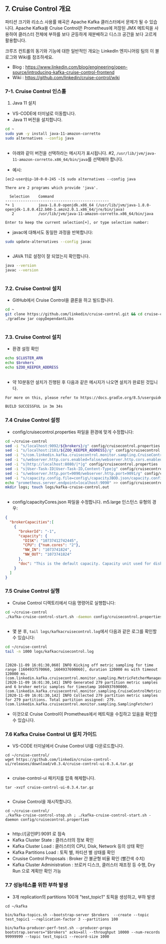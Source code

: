## 7. Cruise Control 개요

파티션 크기와 리소스 사용률 왜곡은 Apache Kafka 클러스터에서 문제가 될 수 있습니다. Apache Kafka용 Cruise Control은 Prometheus에 저장된 JMX 메트릭을 사용하여 클러스터 전체에 부하를 보다 균등하게 재분배하고 디스크 공간을 보다 고르게 활용합니다. 

크루즈 컨트롤의 동기와 기능에 대한 일반적인 개요는 LinkedIn 엔지니어링 팀의 이 블로그와 Wiki를 참조하세요.
- Blog : https://www.linkedin.com/blog/engineering/open-source/introducing-kafka-cruise-control-frontend
- Wiki : https://github.com/linkedin/cruise-control/wiki


### 7-1. Cruise Control 인스톨

1. Java 11 설치

- VS-CODE에 터미널로 이동합니다.
- Java 11 버전을 설치합니다.

```bash
cd ~
sudo yum -y install java-11-amazon-corretto
sudo alternatives --config java
 
```

- 아래와 같이 버전을 선택하라는 메시지가 표시됩니다. #2, `/usr/lib/jvm/java-11-amazon-corretto.x86_64/bin/java`를 선택해야 합니다.

- 예시:

```
[ec2-user@ip-10-0-0-245 ~]$ sudo alternatives --config java

There are 2 programs which provide 'java'.

  Selection    Command
-----------------------------------------------
*+ 1           java-1.8.0-openjdk.x86_64 (/usr/lib/jvm/java-1.8.0-openjdk-1.8.0.412.b08-1.amzn2.0.1.x86_64/jre/bin/java)
   2           /usr/lib/jvm/java-11-amazon-corretto.x86_64/bin/java

Enter to keep the current selection[+], or type selection number: 
```

- javac에 대해서도 동일한 과정을 반복합니다:

```bash
sudo update-alternatives --config javac
 
```

- JAVA 11로 설정이 잘 되었는지 확인합니다.
```bash
java --version
javac --version
  
```


### 7.2. Cruise Control 설치

- GitHub에서 Cruise Control을 클론을 하고 빌드합니다.

```bash
cd ~
git clone https://github.com/linkedin/cruise-control.git && cd cruise-control/
./gradlew jar copyDependantLibs
 
```

### 7.3. Cruise Control 설치

- 환경 설정 확인

```bash
echo $CLUSTER_ARN
echo $brokers
echo $ZOO_KEEPER_ADDRESS
 
```
- 약 10분동안 설치가 진행된 후 다음과 같은 메시지가 나오면 설치가 완료된 것입니다.

```bash
For more on this, please refer to https://docs.gradle.org/8.5/userguide/command_line_interface.html#sec:command_line_warnings in the Gradle documentation.

BUILD SUCCESSFUL in 3m 34s
```

### 7.4 Cruise Control 설정

- config/cruisecontrol.properties 파일을 환경에 맞게 수정합니다:

```bash
cd ~/cruise-control
sed -i "s/localhost:9092/${brokers}/g" config/cruisecontrol.properties
sed -i "s/localhost:2181/${ZOO_KEEPER_ADDRESS}/g" config/cruisecontrol.properties
sed -i "s/com.linkedin.kafka.cruisecontrol.monitor.sampling.CruiseControlMetricsReporterSampler/com.linkedin.kafka.cruisecontrol.monitor.sampling.prometheus.PrometheusMetricSampler/g" config/cruisecontrol.properties
sed -i "s/webserver.http.cors.enabled=false/webserver.http.cors.enabled=true/g" config/cruisecontrol.properties
sed -i "s|http://localhost:8080/|*|g" config/cruisecontrol.properties
sed -i "s|User-Task-ID|User-Task-ID,Content-Type|g" config/cruisecontrol.properties
sed -i "s/webserver.http.port=9090/webserver.http.port=9091/g" config/cruisecontrol.properties 
sed -i "s/capacity.config.file=config\/capacityJBOD.json/capacity.config.file=config\/capacityCores.json/g" config/cruisecontrol.properties
echo "prometheus.server.endpoint=localhost:9090" >> config/cruisecontrol.properties
mkdir logs; touch logs/kafka-cruise-control.out
 
```

- config/capacityCores.json 파일을 수정합니다. m5.large 인스턴스 유형의 경우:

```json
{
  "brokerCapacities":[
    {
      "brokerId": "-1",
      "capacity": {
        "DISK": "10737412742445",
        "CPU": {"num.cores": "2"},
        "NW_IN": "1073741824",
        "NW_OUT": "1073741824"
      },
      "doc": "This is the default capacity. Capacity unit used for disk is in MB, cpu is in number of cores, network throughput is in KB."
    }
  ]
}
```

### 7.5 Cruise Control 실행

- Cruise Control 디렉토리에서 다음 명령어로 실행합니다:

```bash
cd ~/cruise-control
./kafka-cruise-control-start.sh -daemon config/cruisecontrol.properties
  
```

- 몇 분 후, `tail logs/kafkacruisecontrol.log`에서 다음과 같은 로그를 확인할 수 있습니다:

```bash
cd ~/cruise-control
tail -n 1000 logs/kafkacruisecontrol.log
 
```
```
[2020-11-09 16:01:30,060] INFO Kicking off metric sampling for time range [1604937570060, 1604937690060], duration 120000 ms with timeout 120000 ms. (com.linkedin.kafka.cruisecontrol.monitor.sampling.MetricFetcherManager)
[2020-11-09 16:01:30,141] INFO Generated 279 partition metric samples and 6 broker metric samples for timestamp 1604937690000. (com.linkedin.kafka.cruisecontrol.monitor.sampling.CruiseControlMetricsProcessor)
[2020-11-09 16:01:30,142] INFO Collected 279 partition metric samples for 279 partitions. Total partition assigned: 279. (com.linkedin.kafka.cruisecontrol.monitor.sampling.SamplingFetcher)
```

- 이것으로 Cruise Control이 Prometheus에서 메트릭을 수집하고 있음을 확인할 수 있습니다.

### 7.6 Kafka Cruise Control UI 설치 가이드

- VS-CODE 터미널에서 Cruise Control UI를 다운로드합니다.

```shell
cd ~/cruise-control/
wget https://github.com/linkedin/cruise-control-ui/releases/download/v0.3.4/cruise-control-ui-0.3.4.tar.gz
 
```

- cruise-control-ui 패키지를 압축 해제합니다.

```shell
tar -xvzf cruise-control-ui-0.3.4.tar.gz
 
```

- Cruise Control을 재시작합니다.

```shell
cd ~/cruise-control/
./kafka-cruise-control-stop.sh ; ./kafka-cruise-control-start.sh -daemon config/cruisecontrol.properties
 
```
- http://[공인IP]:9091 로 점속
- Kafka Cluster State : 클러스터의 정보 확인 
- Kafka Cluster Load : 클러스터의 CPU, Disk, Network 등의 상태 확인 
- Kafka Partitions Load : 토픽 별, 파티션 별 상태를 확인 
- Crusise Control Proposals : Broker 간 불균형 비율 확인 (빨간색 수치) 
- Kafka Cluster Administration : 브로커 디스크, 클러스터 재조정 등 수행, Dry Run 으로 계획만 확인 가능 

### 7.7 성능테스를 위한 부하 발생

- 3개 replication의 partitions 100개 "test_topic1" 토픽을 생성하고, 부하 발생
```shell
cd ~/kafka

bin/kafka-topics.sh --bootstrap-server $brokers  --create --topic test_topic1 --replication-factor 3 --partitions 100

bin/kafka-producer-perf-test.sh --producer-props bootstrap.servers="$brokers" acks=all --throughput 10000 --num-records 99999999 --topic test_topic1 --record-size 1000
 
```